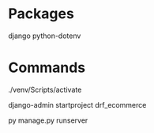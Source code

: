 # Packages

django
python-dotenv

# Commands

./venv/Scripts/activate

django-admin startproject drf_ecommerce

py manage.py runserver
